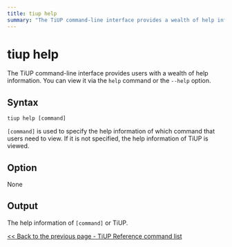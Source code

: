 ```yaml
---
title: tiup help
summary: "The TiUP command-line interface provides a wealth of help information, which can be accessed using the `help` command or the `--help` option. By using the `tiup help [command]` syntax, users can specify which command's help information they want to view. If no command is specified, the help information for TiUP is displayed. There are no options for this command, and the output will be the help information for the specified command or for TiUP."
---
```


# tiup help

The TiUP command-line interface provides users with a wealth of help information. You can view it via the `help` command or the `--help` option.

## Syntax

```shell
tiup help [command]
```

`[command]` is used to specify the help information of which command that users need to view. If it is not specified, the help information of TiUP is viewed.

## Option

None

## Output

The help information of `[command]` or TiUP.

[<< Back to the previous page - TiUP Reference command list](/tiup/tiup-reference.md#command-list)

